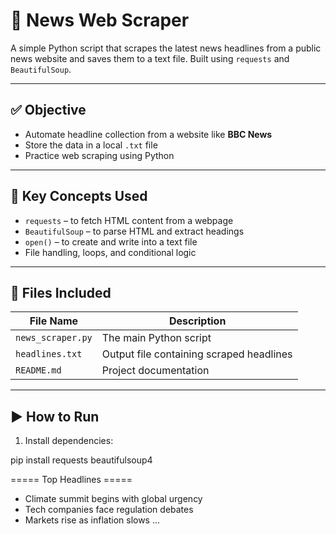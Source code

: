 # 📰 News Web Scraper

A simple Python script that scrapes the latest news headlines from a public news website and saves them to a text file. Built using `requests` and `BeautifulSoup`.

---

## ✅ Objective

- Automate headline collection from a website like **BBC News**
- Store the data in a local `.txt` file
- Practice web scraping using Python

---

## 🧠 Key Concepts Used

- `requests` – to fetch HTML content from a webpage
- `BeautifulSoup` – to parse HTML and extract headings
- `open()` – to create and write into a text file
- File handling, loops, and conditional logic

---

## 📁 Files Included

| File Name         | Description                                 |
|------------------|---------------------------------------------|
| `news_scraper.py` | The main Python script                      |
| `headlines.txt`   | Output file containing scraped headlines    |
| `README.md`       | Project documentation                       |

---

## ▶️ How to Run

1. Install dependencies:

pip install requests beautifulsoup4

===== Top Headlines =====
- Climate summit begins with global urgency
- Tech companies face regulation debates
- Markets rise as inflation slows
...


